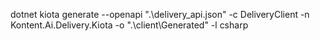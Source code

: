 dotnet kiota generate --openapi ".\delivery_api.json" -c DeliveryClient -n Kontent.Ai.Delivery.Kiota -o ".\client\Generated" -l csharp